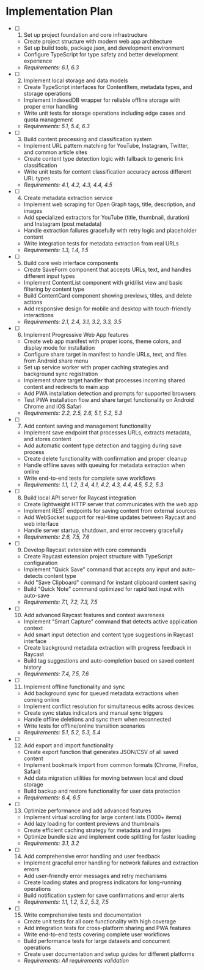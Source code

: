 # Implementation Plan

- [ ] 1. Set up project foundation and core infrastructure
  - Create project structure with modern web app architecture
  - Set up build tools, package.json, and development environment
  - Configure TypeScript for type safety and better development experience
  - _Requirements: 6.1, 6.3_

- [ ] 2. Implement local storage and data models
  - Create TypeScript interfaces for ContentItem, metadata types, and storage operations
  - Implement IndexedDB wrapper for reliable offline storage with proper error handling
  - Write unit tests for storage operations including edge cases and quota management
  - _Requirements: 5.1, 5.4, 6.3_

- [ ] 3. Build content processing and classification system
  - Implement URL pattern matching for YouTube, Instagram, Twitter, and common article sites
  - Create content type detection logic with fallback to generic link classification
  - Write unit tests for content classification accuracy across different URL types
  - _Requirements: 4.1, 4.2, 4.3, 4.4, 4.5_

- [ ] 4. Create metadata extraction service
  - Implement web scraping for Open Graph tags, title, description, and images
  - Add specialized extractors for YouTube (title, thumbnail, duration) and Instagram (post metadata)
  - Handle extraction failures gracefully with retry logic and placeholder content
  - Write integration tests for metadata extraction from real URLs
  - _Requirements: 1.3, 1.4, 1.5_

- [ ] 5. Build core web interface components
  - Create SaveForm component that accepts URLs, text, and handles different input types
  - Implement ContentList component with grid/list view and basic filtering by content type
  - Build ContentCard component showing previews, titles, and delete actions
  - Add responsive design for mobile and desktop with touch-friendly interactions
  - _Requirements: 2.1, 2.4, 3.1, 3.2, 3.3, 3.5_

- [ ] 6. Implement Progressive Web App features
  - Create web app manifest with proper icons, theme colors, and display mode for installation
  - Configure share target in manifest to handle URLs, text, and files from Android share menu
  - Set up service worker with proper caching strategies and background sync registration
  - Implement share target handler that processes incoming shared content and redirects to main app
  - Add PWA installation detection and prompts for supported browsers
  - Test PWA installation flow and share target functionality on Android Chrome and iOS Safari
  - _Requirements: 2.2, 2.5, 2.6, 5.1, 5.2, 5.3_

- [ ] 7. Add content saving and management functionality
  - Implement save endpoint that processes URLs, extracts metadata, and stores content
  - Add automatic content type detection and tagging during save process
  - Create delete functionality with confirmation and proper cleanup
  - Handle offline saves with queuing for metadata extraction when online
  - Write end-to-end tests for complete save workflows
  - _Requirements: 1.1, 1.2, 3.4, 4.1, 4.2, 4.3, 4.4, 4.5, 5.2, 5.3_

- [ ] 8. Build local API server for Raycast integration
  - Create lightweight HTTP server that communicates with the web app
  - Implement REST endpoints for saving content from external sources
  - Add WebSocket support for real-time updates between Raycast and web interface
  - Handle server startup, shutdown, and error recovery gracefully
  - _Requirements: 2.6, 7.5, 7.6_

- [ ] 9. Develop Raycast extension with core commands
  - Create Raycast extension project structure with TypeScript configuration
  - Implement "Quick Save" command that accepts any input and auto-detects content type
  - Add "Save Clipboard" command for instant clipboard content saving
  - Build "Quick Note" command optimized for rapid text input with auto-save
  - _Requirements: 7.1, 7.2, 7.3, 7.5_

- [ ] 10. Add advanced Raycast features and context awareness
  - Implement "Smart Capture" command that detects active application context
  - Add smart input detection and content type suggestions in Raycast interface
  - Create background metadata extraction with progress feedback in Raycast
  - Build tag suggestions and auto-completion based on saved content history
  - _Requirements: 7.4, 7.5, 7.6_

- [ ] 11. Implement offline functionality and sync
  - Add background sync for queued metadata extractions when coming online
  - Implement conflict resolution for simultaneous edits across devices
  - Create sync status indicators and manual sync triggers
  - Handle offline deletions and sync them when reconnected
  - Write tests for offline/online transition scenarios
  - _Requirements: 5.1, 5.2, 5.3, 5.4_

- [ ] 12. Add export and import functionality
  - Create export function that generates JSON/CSV of all saved content
  - Implement bookmark import from common formats (Chrome, Firefox, Safari)
  - Add data migration utilities for moving between local and cloud storage
  - Build backup and restore functionality for user data protection
  - _Requirements: 6.4, 6.5_

- [ ] 13. Optimize performance and add advanced features
  - Implement virtual scrolling for large content lists (1000+ items)
  - Add lazy loading for content previews and thumbnails
  - Create efficient caching strategy for metadata and images
  - Optimize bundle size and implement code splitting for faster loading
  - _Requirements: 3.1, 3.2_

- [ ] 14. Add comprehensive error handling and user feedback
  - Implement graceful error handling for network failures and extraction errors
  - Add user-friendly error messages and retry mechanisms
  - Create loading states and progress indicators for long-running operations
  - Build notification system for save confirmations and error alerts
  - _Requirements: 1.1, 1.2, 5.2, 5.3, 7.5_

- [ ] 15. Write comprehensive tests and documentation
  - Create unit tests for all core functionality with high coverage
  - Add integration tests for cross-platform sharing and PWA features
  - Write end-to-end tests covering complete user workflows
  - Build performance tests for large datasets and concurrent operations
  - Create user documentation and setup guides for different platforms
  - _Requirements: All requirements validation_